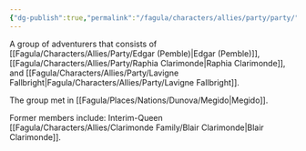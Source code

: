 ```yaml
---
{"dg-publish":true,"permalink":"/fagula/characters/allies/party/party/"}
---
```


A group of adventurers that consists of [[Fagula/Characters/Allies/Party/Edgar (Pemble)\|Edgar (Pemble)]], [[Fagula/Characters/Allies/Party/Raphia Clarimonde\|Raphia Clarimonde]], and [[Fagula/Characters/Allies/Party/Lavigne Fallbright\|Fagula/Characters/Allies/Party/Lavigne Fallbright]].

The group met in [[Fagula/Places/Nations/Dunova/Megido\|Megido]].

Former members include:
Interim-Queen [[Fagula/Characters/Allies/Clarimonde Family/Blair Clarimonde\|Blair Clarimonde]].
